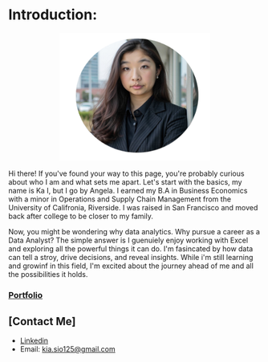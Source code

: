 # Introduction:

<p align="center">
 <img src="Headshot.png" alt="Headshot" width="300">
</p>

Hi there! If you've found your way to this page, you're probably curious about who I am and what sets me apart. Let's start with the basics, my name is Ka I, but I go by Angela. I earned my B.A in Business Economics with a minor in Operations and Supply Chain Management from the University of Califronia, Riverside. I was raised in San Francisco and moved back after college to be closer to my family.

Now, you might be wondering why data analytics. Why pursue a career as a Data Analyst? The simple answer is I guenuiely enjoy working with Excel and exploring all the powerful things it can do. I'm fasincated by how data can tell a stroy, drive decisions, and reveal insights. While i'm still learning and growinf in this field, I'm excited about the journey ahead of me and all the possibilities it holds. 

### [Portfolio](https://angela-sio.github.io/Portfolio/)

## [Contact Me]
- [Linkedin](https://www.linkedin.com/in/angela-sio/)
- Email: kia.sio125@gmail.com

